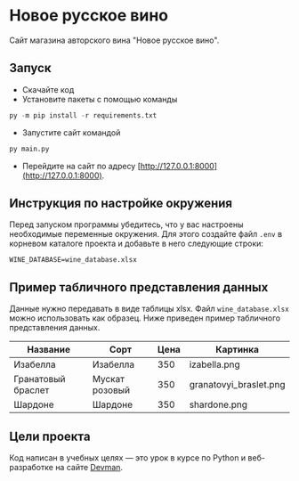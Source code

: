 # Новое русское вино

Сайт магазина авторского вина "Новое русское вино".

## Запуск

- Скачайте код
- Установите пакеты с помощью команды 
```python
py -m pip install -r requirements.txt
```
- Запустите сайт командой 
```python
py main.py
```
- Перейдите на сайт по адресу [http://127.0.0.1:8000](http://127.0.0.1:8000).

## Инструкция по настройке окружения

Перед запуском программы убедитесь, что у вас настроены необходимые переменные окружения. Для этого создайте файл `.env` в корневом каталоге проекта и добавьте в него следующие строки:

```
WINE_DATABASE=wine_database.xlsx
```

## Пример табличного представления данных

Данные нужно передавать в виде таблицы xlsx. Файл `wine_database.xlsx` можно использовать как образец. Ниже приведен пример табличного представления данных.

| Название          | Сорт          | Цена     | Картинка             |
|-------------------|---------------|----------|----------------------|
| Изабелла          | Изабелла      | 350      |izabella.png          |
| Гранатовый браслет| Мускат розовый| 350      |granatovyi_braslet.png|
| Шардоне           | Шардоне       | 350      |shardone.png          |

## Цели проекта

Код написан в учебных целях — это урок в курсе по Python и веб-разработке на сайте [Devman](https://dvmn.org).
